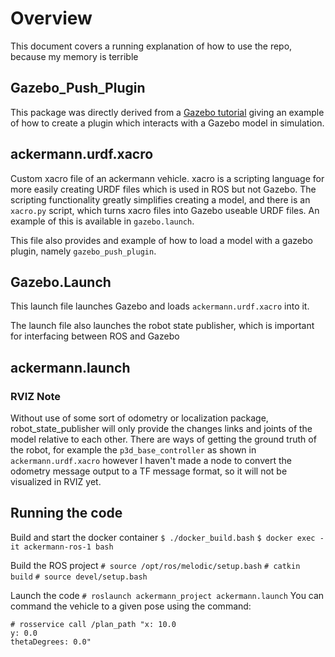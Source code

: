 # Overview

This document covers a running explanation of how to use the repo, because my memory is terrible

## Gazebo_Push_Plugin

This package was directly derived from a [Gazebo tutorial](http://gazebosim.org/tutorials?tut=plugins_model&cat=write_plugin) giving an example of how to create a plugin which interacts with a Gazebo model in simulation.

## ackermann.urdf.xacro

Custom xacro file of an ackermann vehicle. xacro is a scripting language for more easily creating URDF files which is used in ROS but not Gazebo. The scripting functionality greatly simplifies creating a model, and there is an `xacro.py` script, which turns xacro files into Gazebo useable URDF files. An example of this is available in `gazebo.launch`.

This file also provides and example of how to load a model with a gazebo plugin, namely `gazebo_push_plugin`.

## Gazebo.Launch

This launch file launches Gazebo and loads `ackermann.urdf.xacro` into it.

The launch file also launches the robot state publisher, which is important for interfacing between ROS and Gazebo

## ackermann.launch

### RVIZ Note

Without use of some sort of odometry or localization package, robot_state_publisher will only provide the changes links and joints of the model relative to each other. There are ways of getting the ground truth of the robot, for example the `p3d_base_controller` as shown in `ackermann.urdf.xacro` however I haven't made a node to convert the odometry message output to a TF message format, so it will not be visualized in RVIZ yet.

## Running the code
Build and start the docker container
`$ ./docker_build.bash`
`$ docker exec -it ackermann-ros-1 bash`

Build the ROS project
`# source /opt/ros/melodic/setup.bash`
`# catkin build`
`# source devel/setup.bash`

Launch the code
`# roslaunch ackermann_project ackermann.launch`
You can command the vehicle to a given pose using the command:
```
# rosservice call /plan_path "x: 10.0
y: 0.0
thetaDegrees: 0.0"
```
